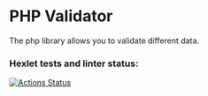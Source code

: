 # PHP Validator
The php library allows you to validate different data.

### Hexlet tests and linter status:
[![Actions Status](https://github.com/LubaRo/php-oop-project-lvl1/workflows/hexlet-check/badge.svg)](https://github.com/LubaRo/php-oop-project-lvl1/actions)